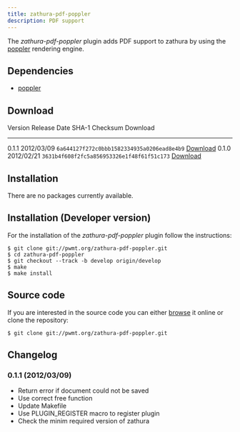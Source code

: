```yaml
---
title: zathura-pdf-poppler
description: PDF support
---
```


The *zathura-pdf-poppler* plugin adds PDF support to zathura by using the
[poppler](http://poppler.freedesktop.org) rendering engine.

## Dependencies
* [poppler](http://poppler.freedesktop.org/)

## Download

Version  Release Date  SHA-1 Checksum                             Download
-------- ------------  ------------------------------------------ --------------------------------------------------------
0.1.1    2012/03/09    `6a644127f272c0bbb1582334935a0206ead8e4b9` [Download](../download/zathura-pdf-poppler-0.1.1.tar.gz)
0.1.0    2012/02/21    `3631b4f608f2fc5a856953326e1f48f61f51c173` [Download](../download/zathura-pdf-poppler-0.1.0.tar.gz)

## Installation
There are no packages currently available.

## Installation (Developer version)
For the installation of the *zathura-pdf-poppler* plugin follow the
instructions:

    $ git clone git://pwmt.org/zathura-pdf-poppler.git
    $ cd zathura-pdf-poppler
    $ git checkout --track -b develop origin/develop
    $ make
    $ make install

## Source code
If you are interested in the source code you can either
[browse](http://git.pwmt.org/?p=zathura-pdf-poppler.git) it online or clone the
repository:

    $ git clone git://pwmt.org/zathura-pdf-poppler.git

## Changelog

### 0.1.1 (2012/03/09)
* Return error if document could not be saved
* Use correct free function
* Update Makefile
* Use PLUGIN_REGISTER macro to register plugin
* Check the minim required version of zathura
